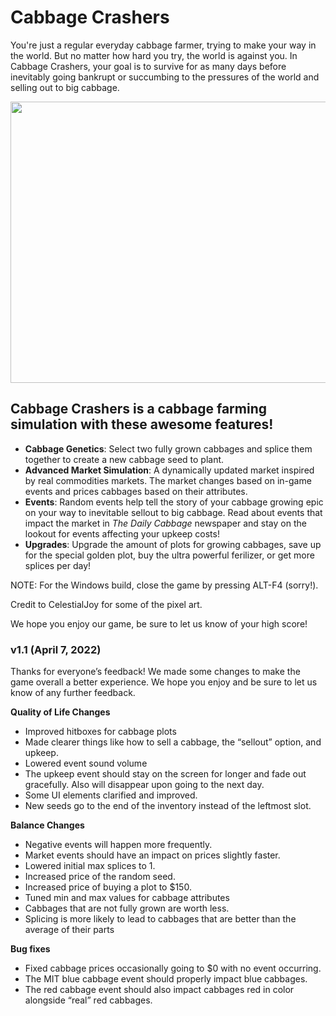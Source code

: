 # Cabbage Crashers

You're just a regular everyday cabbage farmer, trying to make your way in the world. But no matter how hard you try, the world is against you. In Cabbage Crashers, your goal is to survive for as many days before inevitably going bankrupt or succumbing to the pressures of the world and selling out to big cabbage. 

<img src="./Media/CabbageCrashersGame.png" width="800" height="450">

## Cabbage Crashers is a cabbage farming simulation with these awesome features!
- **Cabbage Genetics**: Select two fully grown cabbages and splice them together to create a new cabbage seed to plant.
- **Advanced Market Simulation**: A dynamically updated market inspired by real commodities markets. The market changes based on in-game events and prices cabbages based on their attributes.
- **Events**: Random events help tell the story of your cabbage growing epic on your way to inevitable sellout to big cabbage. Read about events that impact the market in *The Daily Cabbage* newspaper and stay on the lookout for events affecting your upkeep costs!
- **Upgrades**: Upgrade the amount of plots for growing cabbages, save up for the special golden plot, buy the ultra powerful ferilizer, or get more splices per day!

NOTE: For the Windows build, close the game by pressing ALT-F4 (sorry!).

Credit to CelestialJoy for some of the pixel art.

We hope you enjoy our game, be sure to let us know of your high score!


### **v1.1 (April 7, 2022)** 
Thanks for everyone’s feedback! We made some changes to make the game overall a better experience. We hope you enjoy and be sure to let us know of any further feedback.

**Quality of Life Changes**
- Improved hitboxes for cabbage plots
- Made clearer things like how to sell a cabbage, the “sellout” option, and upkeep.
- Lowered event sound volume
- The upkeep event should stay on the screen for longer and fade out gracefully. Also will disappear upon going to the next day.
- Some UI elements clarified and improved.
- New seeds go to the end of the inventory instead of the leftmost slot.


**Balance Changes**
- Negative events will happen more frequently.
- Market events should have an impact on prices slightly faster.
- Lowered initial max splices to 1.
- Increased price of the random seed.
- Increased price of buying a plot to $150.
- Tuned min and max values for cabbage attributes
- Cabbages that are not fully grown are worth less.
- Splicing is more likely to lead to cabbages that are better than the average of their parts


**Bug fixes**
- Fixed cabbage prices occasionally going to $0 with no event occurring. 
- The MIT blue cabbage event should properly impact blue cabbages.
- The red cabbage event should also impact cabbages red in color alongside “real” red cabbages.
